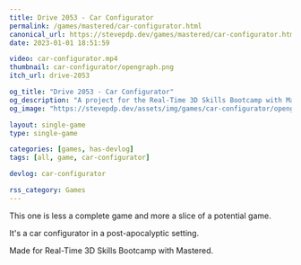 ```yaml
---
title: Drive 2053 - Car Configurator
permalink: /games/mastered/car-configurator.html
canonical_url: https://stevepdp.dev/games/mastered/car-configurator.html
date: 2023-01-01 18:51:59

video: car-configurator.mp4
thumbnail: car-configurator/opengraph.png
itch_url: drive-2053

og_title: "Drive 2053 - Car Configurator"
og_description: "A project for the Real-Time 3D Skills Bootcamp with Mastered"
og_image: "https://stevepdp.dev/assets/img/games/car-configurator/opengraph.png"

layout: single-game
type: single-game

categories: [games, has-devlog]
tags: [all, game, car-configurator]

devlog: car-configurator

rss_category: Games
---
```


This one is less a complete game and more a slice of a potential game.

It's a car configurator in a post-apocalyptic setting.

Made for Real-Time 3D Skills Bootcamp with Mastered.